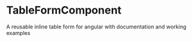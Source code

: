 # TableFormComponent
A reusable inline table form for angular with documentation and working examples
